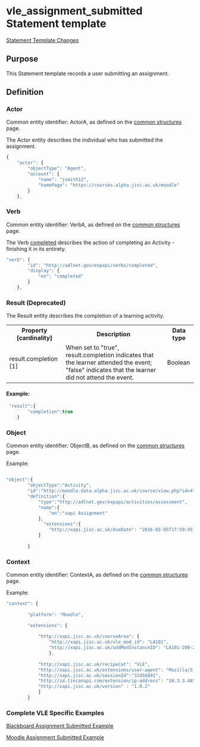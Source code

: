 # vle_assignment_submitted Statement template

[Statement Template Changes](/version_changes.md#assignment-submitted)

## Purpose
This Statement template records a user submitting an assignment.

## Definition

### Actor
Common entity identifier:  ActorA, as defined on the [common structures](/common_structures.md#actora) page.

The Actor entity describes the individual who has submitted the assignment.

``` Javascript
{
    "actor": {
        "objectType": "Agent",
        "account": {
            "name": "jsmith12",
            "homePage": "https://courses.alpha.jisc.ac.uk/moodle"
        }
    },
```

### Verb
Common entity identifier: VerbA, as defined on the [common structures](/common_structures.md#verba) page.

The Verb [completed](/vocabulary.md#verbs) describes the action of completing an Activity - finishing it in its entirety.

``` javascript
"verb": {
        "id": "http://adlnet.gov/expapi/verbs/completed",
        "display": {
            "en": "completed"
        }
    },
``` 

### Result (Deprecated)
The Result entity describes the completion of a learning activity.

<table>
	<tr><th>Property [cardinality]</th><th>Description</th><th>Data type</th></tr>
	<tr>
		<td>result.completion [1]</td>
		<td>When set to "true", result.completion indicates that the learner attended the event; "false" indicates that the learner did not attend the event.</td>
		<td>Boolean</td>
	</tr>
</table>

#### Example:
``` javascript
 "result":{
        "completion":true
    }
```

### Object
Common entity identifier: ObjectB, as defined on the [common structures](/common_structures.md#objectb) page.

Example:

``` javascript

"object":{
		"objectType":"Activity",
		"id":"http://moodle.data.alpha.jisc.ac.uk/course/view.php?id=4",
		"definition":{
			"type":"http://adlnet.gov/expapi/activities/assessment",
			"name":{
				"en":"xapi Assignment"
			},
		  	  "extensions":{
				"http://xapi.jisc.ac.uk/dueDate": "2016-02-05T17:59:45.000Z"
			}
			
		}
```

### Context
Common entity identifier: ContextA, as defined on the [common structures](/common_structures.md#contexta) page.

Example:

``` javascript
"context": {
	        
        "platform": "Moodle",

        "extensions": {
		
      		"http://xapi.jisc.ac.uk/courseArea": {
      		 	"http://xapi.jisc.ac.uk/vle_mod_id": "LA101",
				"http://xapi.jisc.ac.uk/uddModInstanceID": "LA101-200-2016S1-0"
				},
			
			"http://xapi.jisc.ac.uk/recipeCat": "VLE",
			"http://xapi.jisc.ac.uk/extensions/user-agent": "Mozilla/5.0 (iPad; U; CPU OS 3_2_1 like Mac OS X; en-us) AppleWebKit/531.21.10 (KHTML, like Gecko) Mobile/7B405",
			"http://xapi.jisc.ac.uk/sessionId":"32456891",
         	"http://id.tincanapi.com/extension/ip-address": "10.3.3.48",
			"http://xapi.jisc.ac.uk/version" : "1.0.2"
			}
		}
```

### Complete VLE Specific Examples
[Blackboard Assignment Submitted Example](/vle/blackboard/assignment_submitted.json)

[Moodle Assignment Submitted Example](/vle/moodle/assignment_submitted.json)
